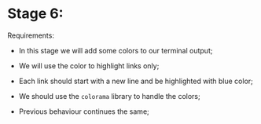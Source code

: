 # Stage 6:

Requirements:

- In this stage we will add some colors to our terminal output;

- We will use the color to highlight links only;

- Each link should start with a new line and be highlighted with blue color;

- We should use the `colorama` library to handle the colors;

- Previous behaviour continues the same;
